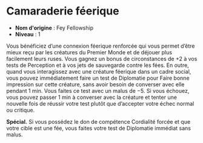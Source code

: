 # Camaraderie féerique

 * **Nom d'origine** : Fey Fellowship
 * **Niveau** : 1


<p>Vous bénéficiez d’une connexion féerique renforcée qui vous permet d’être mieux reçu par les créatures du Premier Monde et de déjouer plus facilement leurs ruses. Vous gagnez un bonus de circonstances de +2 à vos tests de Perception et à vos jets de sauvegarde contre les fées. En outre, quand vous interagissez avec une créature féerique dans un cadre social, vous pouvez immédiatement faire un test de Diplomatie pour Faire bonne impression sur cette créature, sans avoir besoin de converser avec elle pendant 1 min. Vous faites ce test avec un malus de −5. Si vous échouez, vous pouvez passer 1 min à converser avec la créature et tenter une nouvelle fois de réussir votre test plutôt que d’accepter votre échec normal ou critique.</p>
<p><strong>Spécial.</strong> Si vous possédez le don de compétence Cordialité forcée et que votre cible est une fée, vous faites votre test de Diplomatie immédiat sans malus.</p>